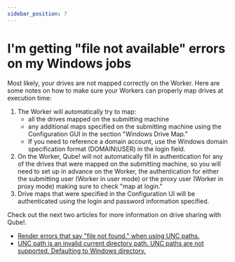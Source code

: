 ```yaml
---
sidebar_position: 7
---
```


# I'm getting "file not available" errors on my Windows jobs

Most likely, your drives are not mapped correctly on the Worker. Here are some
notes on how to make sure your Workers can properly map drives at execution time:

1. The Worker will automatically try to map:
	* all the drives mapped on the submitting machine
	* any additional maps specified on the submitting machine using the Configuration GUI in the section "Windows Drive Map."   
	* If you need to reference a domain account, use the Windows domain specification format (DOMAIN\USER) in the login field.
2. On the Worker, Qube! will not automatically fill in authentication for any of the drives that were mapped on the submitting machine, so you will need to set up in advance on the Worker, the authentication for either the submitting user (Worker in user mode) or the proxy user (Worker in proxy mode) making sure to check "map at login."
3. Drive maps that were specified in the Configuration UI will be authenticated using the login and password information specified.

Check out the next two articles for more information on drive sharing with Qube!.

* [Render errors that say "file not found." when using UNC paths.](/knowledge-base/tips-tricks/Windows/Render+errors+that+say+file+not+found+when+using+UNC+paths)
* [UNC path is an invalid current directory path. UNC paths are not supported. Defaulting to Windows directory.](/knowledge-base/tips-tricks/Windows/UNC+path+is+an+invalid+current+directory+path)

